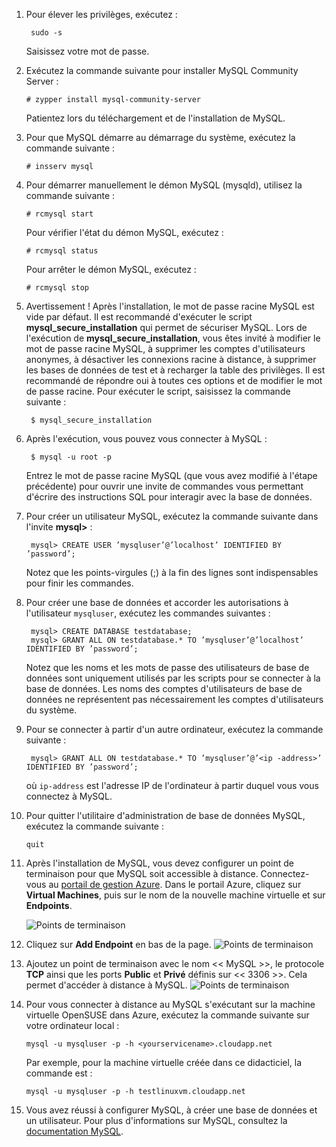 1.  Pour élever les privilèges, exécutez :
    
         sudo -s
    
    Saisissez votre mot de passe.

2.  Exécutez la commande suivante pour installer MySQL Community
    Server :
		
		# zypper install mysql-community-server
    
    Patientez lors du téléchargement et de l'installation de MySQL.

3.  Pour que MySQL démarre au démarrage du système, exécutez la commande
    suivante :
		
		# insserv mysql

4.  Pour démarrer manuellement le démon MySQL (mysqld), utilisez la
    commande suivante :

		# rcmysql start
    
    Pour vérifier l'état du démon MySQL, exécutez :

		# rcmysql status
    
    Pour arrêter le démon MySQL, exécutez :

		# rcmysql stop

5.  Avertissement ! Après l'installation, le mot de passe racine MySQL
    est vide par défaut. Il est recommandé d'exécuter le script
    **mysql\_secure\_installation** qui permet de sécuriser MySQL. Lors
    de l'exécution de **mysql\_secure\_installation**, vous êtes invité
    à modifier le mot de passe racine MySQL, à supprimer les comptes
    d'utilisateurs anonymes, à désactiver les connexions racine à
    distance, à supprimer les bases de données de test et à recharger la
    table des privilèges. Il est recommandé de répondre oui à toutes ces
    options et de modifier le mot de passe racine. Pour exécuter le
    script, saisissez la commande suivante :
    
         $ mysql_secure_installation

6.  Après l'exécution, vous pouvez vous connecter à MySQL :
    
         $ mysql -u root -p
    
    Entrez le mot de passe racine MySQL (que vous avez modifié à l'étape
    précédente) pour ouvrir une invite de commandes vous permettant
    d'écrire des instructions SQL pour interagir avec la base de
    données.

7.  Pour créer un utilisateur MySQL, exécutez la commande suivante dans
    l'invite **mysql>** :
    
         mysql> CREATE USER ’mysqluser’@’localhost’ IDENTIFIED BY ’password’;
    
    Notez que les points-virgules (;) à la fin des lignes sont
    indispensables pour finir les commandes.

8.  Pour créer une base de données et accorder les autorisations à
    l'utilisateur `mysqluser`, exécutez les commandes suivantes :
    
         mysql> CREATE DATABASE testdatabase;
         mysql> GRANT ALL ON testdatabase.* TO ’mysqluser’@’localhost’ IDENTIFIED BY ’password’;
    
    Notez que les noms et les mots de passe des utilisateurs de base de
    données sont uniquement utilisés par les scripts pour se connecter à
    la base de données. Les noms des comptes d'utilisateurs de base de
    données ne représentent pas nécessairement les comptes
    d'utilisateurs du système.

9.  Pour se connecter à partir d'un autre ordinateur, exécutez la
    commande suivante :
    
         mysql> GRANT ALL ON testdatabase.* TO ’mysqluser’@’<ip -address>’ IDENTIFIED BY ’password’;
    
    où `ip-address` est l'adresse IP de l'ordinateur à partir duquel
    vous vous connectez à MySQL.

10. Pour quitter l'utilitaire d'administration de base de données MySQL,
    exécutez la commande suivante :
    
        quit

11. Après l'installation de MySQL, vous devez configurer un point de
    terminaison pour que MySQL soit accessible à distance.
    Connectez-vous au [portail de gestion Azure][1]. Dans le portail
    Azure, cliquez sur **Virtual Machines**, puis sur le nom de la
    nouvelle machine virtuelle et sur **Endpoints**.
    
    ![Points de
    terminaison](./media/install-and-run-mysql-on-opensuse-vm/LinuxVmAddEndpoint.png)

12. Cliquez sur **Add Endpoint** en bas de la page. ![Points de
    terminaison](./media/install-and-run-mysql-on-opensuse-vm/LinuxVmAddEndpoint2.png)

13. Ajoutez un point de terminaison avec le nom << MySQL >>, le
    protocole **TCP** ainsi que les ports **Public** et **Privé**
    définis sur << 3306 >>. Cela permet d'accéder à distance à MySQL.
    ![Points de
    terminaison](./media/install-and-run-mysql-on-opensuse-vm/LinuxVmAddEndpointMySQL.png)

14. Pour vous connecter à distance au MySQL s'exécutant sur la machine
    virtuelle OpenSUSE dans Azure, exécutez la commande suivante sur
    votre ordinateur local :
    
        mysql -u mysqluser -p -h <yourservicename>.cloudapp.net
    
    Par exemple, pour la machine virtuelle créée dans ce didacticiel, la
    commande est :
    
        mysql -u mysqluser -p -h testlinuxvm.cloudapp.net

15. Vous avez réussi à configurer MySQL, à créer une base de données et
    un utilisateur. Pour plus d'informations sur MySQL, consultez la
    [documentation MySQL][2].



[1]: http://manage.windowsazure.com
[2]: http://dev.mysql.com/doc/

